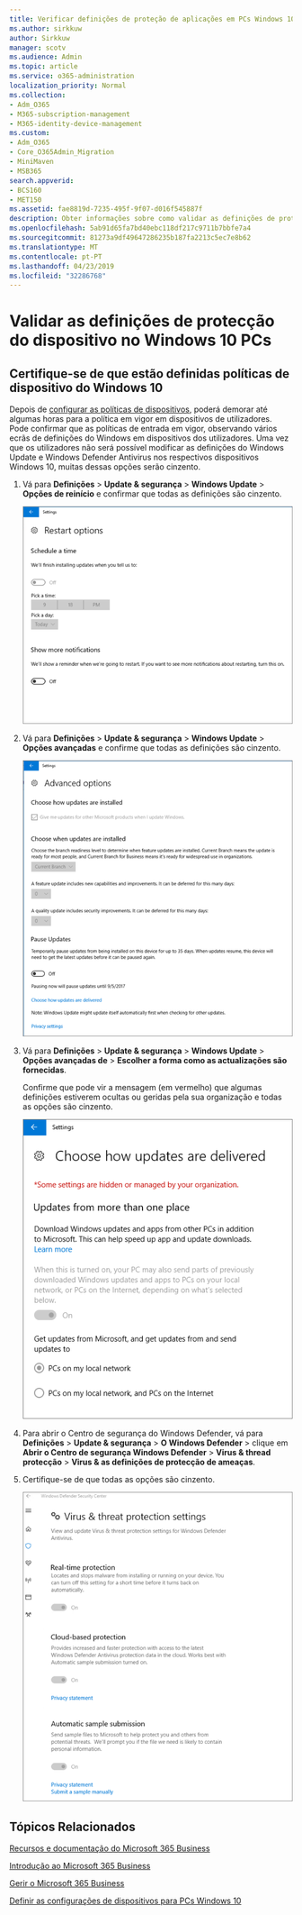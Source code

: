 ```yaml
---
title: Verificar definições de proteção de aplicações em PCs Windows 10
ms.author: sirkkuw
author: Sirkkuw
manager: scotv
ms.audience: Admin
ms.topic: article
ms.service: o365-administration
localization_priority: Normal
ms.collection:
- Adm_O365
- M365-subscription-management
- M365-identity-device-management
ms.custom:
- Adm_O365
- Core_O365Admin_Migration
- MiniMaven
- MSB365
search.appverid:
- BCS160
- MET150
ms.assetid: fae8819d-7235-495f-9f07-d016f545887f
description: Obter informações sobre como validar as definições de protecção de aplicações Microsoft 365 Business Windows 10 dispositivos.
ms.openlocfilehash: 5ab91d65fa7bd40ebc118df217c9711b7bbfe7a4
ms.sourcegitcommit: 81273a9df49647286235b187fa2213c5ec7e8b62
ms.translationtype: MT
ms.contentlocale: pt-PT
ms.lasthandoff: 04/23/2019
ms.locfileid: "32286768"
---
```

# <a name="validate-device-protection-settings-on-windows-10-pcs"></a>Validar as definições de protecção do dispositivo no Windows 10 PCs

## <a name="verify-that-windows-10-device-policies-are-set"></a>Certifique-se de que estão definidas políticas de dispositivo do Windows 10

Depois de [configurar as políticas de dispositivos](protection-settings-for-windows-10-pcs.md), poderá demorar até algumas horas para a política em vigor em dispositivos de utilizadores. Pode confirmar que as políticas de entrada em vigor, observando vários ecrãs de definições do Windows em dispositivos dos utilizadores. Uma vez que os utilizadores não será possível modificar as definições do Windows Update e Windows Defender Antivirus nos respectivos dispositivos Windows 10, muitas dessas opções serão cinzento.
  
1. Vá para **Definições** \> **Update &amp; segurança** \> **Windows Update** \> **Opções de reinício** e confirmar que todas as definições são cinzento. 
    
    ![Todas as opções de reinício estão a cinzento.](media/31308da9-18b0-47c5-bbf6-d5fa6747c376.png)
  
2. Vá para **Definições** \> **Update &amp; segurança** \> **Windows Update** \> **Opções avançadas** e confirme que todas as definições são cinzento. 
    
    ![Opções das actualizações do Windows Advanced são todos cinzento.](media/049cf281-d503-4be9-898b-c0a3286c7fc2.png)
  
3. Vá para **Definições** \> **Update &amp; segurança** \> **Windows Update** \> **Opções avançadas de** \> **Escolher a forma como as actualizações são fornecidas**.
    
    Confirme que pode vir a mensagem (em vermelho) que algumas definições estiverem ocultas ou geridas pela sua organização e todas as opções são cinzento.
    
    ![Escolher a forma como as actualizações são fornecidas página indica as definições estiverem ocultas ou geridas pela sua organização.](media/6b3e37c5-da41-4afd-9983-b4f406216b59.png)
  
4. Para abrir o Centro de segurança do Windows Defender, vá para **Definições** \> **Update &amp; segurança** \> **O Windows Defender** \> clique em **Abrir o Centro de segurança Windows Defender** \> **Virus &amp; thread protecção** \> **Virus &amp; as definições de protecção de ameaças**. 
    
5. Certifique-se de que todas as opções são cinzento. 
    
    ![As definições de protecção contra vírus e ameaças estão a cinzento.](media/9ca68d40-a5d9-49d7-92a4-c581688b5926.png)
  
## <a name="related-topics"></a>Tópicos Relacionados

[Recursos e documentação do Microsoft 365 Business](https://go.microsoft.com/fwlink/p/?linkid=853701)
  
[Introdução ao Microsoft 365 Business](microsoft-365-business-overview.md)
  
[Gerir o Microsoft 365 Business](manage.md)
  
[Definir as configurações de dispositivos para PCs Windows 10](protection-settings-for-windows-10-pcs.md)
  

